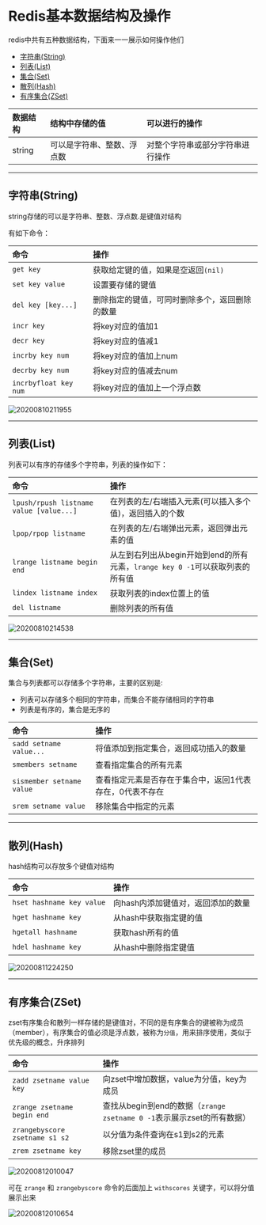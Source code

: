 # Redis基本数据结构及操作

redis中共有五种数据结构，下面来一一展示如何操作他们

<!-- TOC -->

- [字符串(String)](#字符串string)
- [列表(List)](#列表list)
- [集合(Set)](#集合set)
- [散列(Hash)](#散列hash)
- [有序集合(ZSet)](#有序集合zset)

<!-- /TOC -->

|数据结构|结构中存储的值|可以进行的操作|
|:--|:--|:--|
|string|可以是字符串、整数、浮点数|对整个字符串或部分字符串进行操作|

---
## 字符串(String)

string存储的可以是字符串、整数、浮点数.是键值对结构

有如下命令：

|命令|操作|
|:--|:--|
|`get key`|获取给定键的值，如果是空返回`(nil)`|
|`set key value`|设置要存储的键值|
|`del key [key...]`|删除指定的键值，可同时删除多个，返回删除的数量|
|`incr key`|将key对应的值加1|
|`decr key`|将key对应的值减1|
|`incrby key num`|将key对应的值加上num|
|`decrby key num`|将key对应的值减去num|
|`incrbyfloat key num`|将key对应的值加上一个浮点数|6

![20200810211955](https://cdn.jsdelivr.net/gh/leiyu1997/Blogs@master/Resources/pictures/20200810211955.png)

---
## 列表(List)

列表可以有序的存储多个字符串，列表的操作如下：

|命令|操作|
|:--|:--|
|`lpush/rpush listname value [value...]`|在列表的左/右端插入元素(可以插入多个值)，返回插入的个数|
|`lpop/rpop listname`|在列表的左/右端弹出元素，返回弹出元素的值|
|`lrange listname begin end`|从左到右列出从begin开始到end的所有元素，`lrange key 0 -1`可以获取列表的所有值|
|`lindex listname index`|获取列表的index位置上的值|
|`del listname`|删除列表的所有值|

![20200810214538](https://cdn.jsdelivr.net/gh/leiyu1997/Blogs@master/Resources/pictures/20200810214538.png)

---
## 集合(Set)

集合与列表都可以存储多个字符串，主要的区别是:
- 列表可以存储多个相同的字符串，而集合不能存储相同的字符串
- 列表是有序的，集合是无序的

|命令|操作|
|:--|:--|
|`sadd setname value...`|将值添加到指定集合，返回成功插入的数量|
|`smembers setname`|查看指定集合的所有元素|
|`sismember setname value`|查看指定元素是否存在于集合中，返回1代表存在，0代表不存在|
|`srem setname value`|移除集合中指定的元素|

---
## 散列(Hash)

hash结构可以存放多个键值对结构

|命令|操作|
|:--|:--|
|`hset hashname key value`|向hash内添加键值对，返回添加的数量|
|`hget hashname key`|从hash中获取指定键的值|
|`hgetall hashname`|获取hash所有的值|
|`hdel hashname key`|从hash中删除指定键值|

![20200811224250](https://cdn.jsdelivr.net/gh/leiyu1997/Blogs@master/Resources/pictures/20200811224250.png)

---
## 有序集合(ZSet)

zset有序集合和散列一样存储的是键值对，不同的是有序集合的键被称为成员（member），有序集合的值必须是浮点数，被称为`分值`，用来排序使用，类似于优先级的概念，升序排列

|命令|操作|
|:--|:--|
|`zadd zsetname value key`|向zset中增加数据，value为分值，key为成员|
|`zrange zsetname begin end`|查找从begin到end的数据（`zrange zsetname 0 -1`表示展示zset的所有数据）|
|`zrangebyscore zsetname s1 s2`|以分值为条件查询在s1到s2的元素|
|`zrem zsetname key`|移除zset里的成员|


![20200812010047](https://cdn.jsdelivr.net/gh/leiyu1997/Blogs@master/Resources/pictures/20200812010047.png)

可在 `zrange` 和 `zrangebyscore` 命令的后面加上 `withscores` 关键字，可以将分值展示出来

![20200812010654](https://cdn.jsdelivr.net/gh/leiyu1997/Blogs@master/Resources/pictures/20200812010654.png)